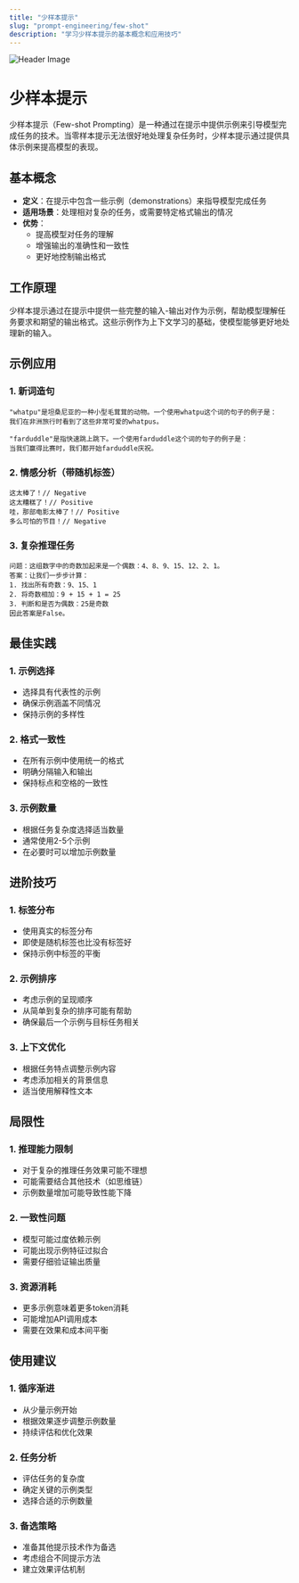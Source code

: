 ```yaml
---
title: "少样本提示"
slug: "prompt-engineering/few-shot"
description: "学习少样本提示的基本概念和应用技巧"
---
```


![Header Image](https://z1.zve.cn/tutorial/prompt-engineering/few-shot_header.png)

# 少样本提示

少样本提示（Few-shot Prompting）是一种通过在提示中提供示例来引导模型完成任务的技术。当零样本提示无法很好地处理复杂任务时，少样本提示通过提供具体示例来提高模型的表现。

## 基本概念

- **定义**：在提示中包含一些示例（demonstrations）来指导模型完成任务
- **适用场景**：处理相对复杂的任务，或需要特定格式输出的情况
- **优势**：
  - 提高模型对任务的理解
  - 增强输出的准确性和一致性
  - 更好地控制输出格式

## 工作原理

少样本提示通过在提示中提供一些完整的输入-输出对作为示例，帮助模型理解任务要求和期望的输出格式。这些示例作为上下文学习的基础，使模型能够更好地处理新的输入。

## 示例应用

### 1. 新词造句
```
"whatpu"是坦桑尼亚的一种小型毛茸茸的动物。一个使用whatpu这个词的句子的例子是：
我们在非洲旅行时看到了这些非常可爱的whatpus。

"farduddle"是指快速跳上跳下。一个使用farduddle这个词的句子的例子是：
当我们赢得比赛时，我们都开始farduddle庆祝。
```

### 2. 情感分析（带随机标签）
```
这太棒了！// Negative
这太糟糕了！// Positive
哇，那部电影太棒了！// Positive
多么可怕的节目！// Negative
```

### 3. 复杂推理任务
```
问题：这组数字中的奇数加起来是一个偶数：4、8、9、15、12、2、1。
答案：让我们一步步计算：
1. 找出所有奇数：9、15、1
2. 将奇数相加：9 + 15 + 1 = 25
3. 判断和是否为偶数：25是奇数
因此答案是False。
```

## 最佳实践

### 1. 示例选择
- 选择具有代表性的示例
- 确保示例涵盖不同情况
- 保持示例的多样性

### 2. 格式一致性
- 在所有示例中使用统一的格式
- 明确分隔输入和输出
- 保持标点和空格的一致性

### 3. 示例数量
- 根据任务复杂度选择适当数量
- 通常使用2-5个示例
- 在必要时可以增加示例数量

## 进阶技巧

### 1. 标签分布
- 使用真实的标签分布
- 即使是随机标签也比没有标签好
- 保持示例中标签的平衡

### 2. 示例排序
- 考虑示例的呈现顺序
- 从简单到复杂的排序可能有帮助
- 确保最后一个示例与目标任务相关

### 3. 上下文优化
- 根据任务特点调整示例内容
- 考虑添加相关的背景信息
- 适当使用解释性文本

## 局限性

### 1. 推理能力限制
- 对于复杂的推理任务效果可能不理想
- 可能需要结合其他技术（如思维链）
- 示例数量增加可能导致性能下降

### 2. 一致性问题
- 模型可能过度依赖示例
- 可能出现示例特征过拟合
- 需要仔细验证输出质量

### 3. 资源消耗
- 更多示例意味着更多token消耗
- 可能增加API调用成本
- 需要在效果和成本间平衡

## 使用建议

### 1. 循序渐进
- 从少量示例开始
- 根据效果逐步调整示例数量
- 持续评估和优化效果

### 2. 任务分析
- 评估任务的复杂度
- 确定关键的示例类型
- 选择合适的示例数量

### 3. 备选策略
- 准备其他提示技术作为备选
- 考虑组合不同提示方法
- 建立效果评估机制
